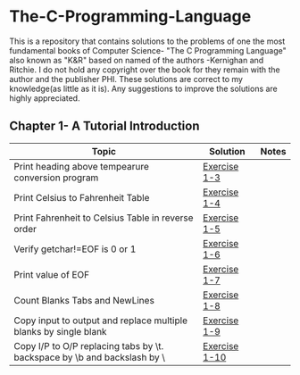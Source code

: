 # The-C-Programming-Language
This is a repository that contains solutions to the problems of one the most fundamental books of Computer Science- "The C Programming Language"
also known as "K&R" based on named of the authors -Kernighan and Ritchie. I do not hold any copyright over the book for they remain with the author and the publisher PHI. 
These solutions are correct to my knowledge(as little as it is). Any suggestions to improve the solutions are highly appreciated.

## Chapter 1- A Tutorial Introduction
Topic   |   Solution   |   Notes
 ------|----------|----------
Print heading above tempearure conversion program | [Exercise 1-3](Solutions/Exercise1_3.c)|    
Print Celsius to Fahrenheit Table                 | [Exercise 1-4](Solutions/Exercise1_4.c)|    
Print Fahrenheit to Celsius Table in reverse order | [Exercise 1-5](Solutions/Exercise1_5.c)| 
Verify getchar!=EOF is 0 or 1                     | [Exercise 1-6](Solutions/Exercise1_6.c)|    
Print value of EOF                                | [Exercise 1-7](Solutions/Exercise1_7.c)|    
Count Blanks Tabs and NewLines                    | [Exercise 1-8](Solutions/Exercise1_8.c)|   
Copy input to output and replace multiple blanks by single blank| [Exercise 1-9](Solutions/Exercise1_9.c)|   
Copy I/P to O/P replacing tabs by \t. backspace by \b and backslash by \\ | [Exercise 1-10](Solutions/Exercise1_10.c)|   
